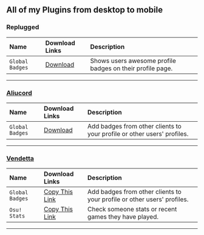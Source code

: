## All of my Plugins from desktop to mobile
### Replugged

| Name              | Download Links     | Description                |
| :--------         | :------- | :------------------------- |
| `Global Badges`   | [Download](https://github.com/WolfPlugs/GlobalBadges) |Shows users awesome profile badges on their profile page. |


---

### [Aliucord](https://github.com/WolfPlugs/aliucordrn-plugins)

| Name              | Download Links     | Description                       |
| :--------         | :------- | :-------------------------------- |
| `Global Badges`   | [Download](https://github.com/WolfPlugs/aliucordrn-plugins/raw/builds/GlobalBadges.zip) | Add badges from other clients to your profile or other users' profiles. |

---

### [Vendetta](https://plugins.obamabot.me/vendetta-plugins/)

| Name              | Download Links     | Description                       |
| :--------         | :------- | :-------------------------------- |
| `Global Badges`   | [Copy This Link](https://plugins.obamabot.me/vendetta-plugins/globalBadges/) | Add badges from other clients to your profile or other users' profiles. |
| `Osu! Stats`   | [Copy This Link](https://plugins.obamabot.me/vendetta-plugins/osu/) | Check someone stats or recent games they have played. |

---

